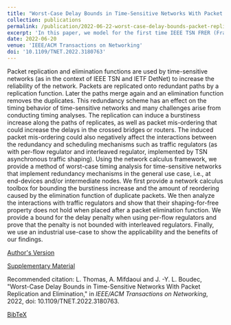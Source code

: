 ```yaml
---
title: "Worst-Case Delay Bounds in Time-Sensitive Networks With Packet Replication and Elimination"
collection: publications
permalink: /publication/2022-06-22-worst-case-delay-bounds-packet-replication-elimination
excerpt: 'In this paper, we model for the first time IEEE TSN FRER (Frame Replication and Elimination For Redundancy) and IETF DetNet PREOF (Packet Replication, Elimination and Ordering Functions) within the Network Calculus framework. We also also prove that using a TSN ATS after TSN FRER can yield unbounded latencies.' 
date: 2022-06-20
venue: 'IEEE/ACM Transactions on Networking'
doi: '10.1109/TNET.2022.3180763'
---
```

Packet replication and elimination functions are used by time-sensitive networks (as in the context of IEEE TSN and IETF DetNet) to increase the reliability of the network. Packets are replicated onto redundant paths by a replication function. Later the paths merge again and an elimination function removes the duplicates. This redundancy scheme has an effect on the timing behavior of time-sensitive networks and many challenges arise from conducting timing analyses. The replication can induce a burstiness increase along the paths of replicates, as well as packet mis-ordering that could increase the delays in the crossed bridges or routers. The induced packet mis-ordering could also negatively affect the interactions between the redundancy and scheduling mechanisms such as traffic regulators (as with per-flow regulator and interleaved regulator, implemented by TSN asynchronous traffic shaping). Using the network calculus framework, we provide a method of worst-case timing analysis for time-sensitive networks that implement redundancy mechanisms in the general use case, i.e., at end-devices and/or intermediate nodes. We first provide a network calculus toolbox for bounding the burstiness increase and the amount of reordering caused by the elimination function of duplicate packets. We then analyze the interactions with traffic regulators and show that their shaping-for-free property does not hold when placed after a packet elimination function. We provide a bound for the delay penalty when using per-flow regulators and prove that the penalty is not bounded with interleaved regulators. Finally, we use an industrial use-case to show the applicability and the benefits of our findings.

[Author's Version](http://ludoinspace.github.io/files/2022-06-20-packet-replication-author-version.pdf)

[Supplementary Material](https://doi.org/10.1109/TNET.2022.3180763/mm1)

Recommended citation: L. Thomas, A. Mifdaoui and J. -Y. L. Boudec, "Worst-Case Delay Bounds in Time-Sensitive Networks With Packet Replication and Elimination," in *IEEE/ACM Transactions on Networking*, 2022, doi: 10.1109/TNET.2022.3180763.

[BibTeX](http://ludoinspace.github.io/files/2022-06-20-packet-replication-citation.bib)
